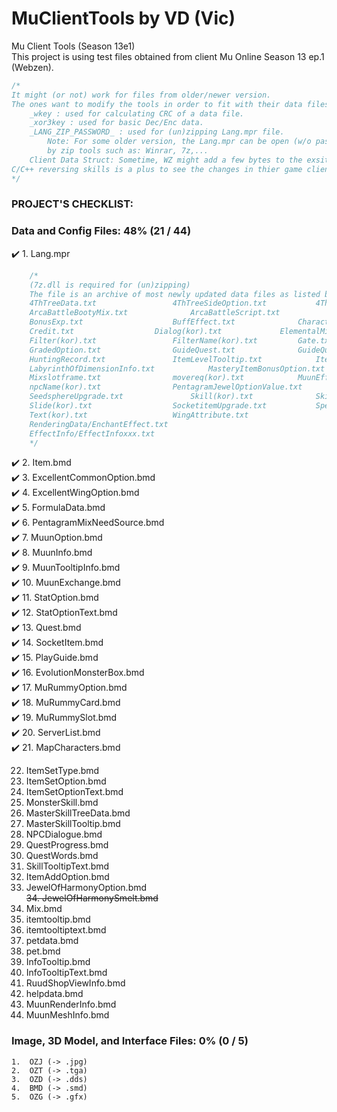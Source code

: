 # MuClientTools by VD (Vic)
Mu Client Tools (Season 13e1)  
This project is using test files obtained from client Mu Online Season 13 ep.1 (Webzen).  

```cpp
/*
It might (or not) work for files from older/newer version. 
The ones want to modify the tools in order to fit with their data files should check:
	_wkey : used for calculating CRC of a data file.
	_xor3key : used for basic Dec/Enc data.
	_LANG_ZIP_PASSWORD_ : used for (un)zipping Lang.mpr file. 
		Note: For some older version, the Lang.mpr can be open (w/o password) 
		by zip tools such as: Winrar, 7z,...
	Client Data Struct: Sometime, WZ might add a few bytes to the exsiting. 
C/C++ reversing skills is a plus to see the changes in thier game client.
*/
```

### PROJECT'S CHECKLIST:

### Data and Config Files: 48% (21 / 44)  
:heavy_check_mark:	1.	Lang.mpr  
  
```cpp
	/*
	(7z.dll is required for (un)zipping)
	The file is an archive of most newly updated data files as listed below:
	4ThTreeData.txt					4ThTreeSideOption.txt			4ThTreeSkillTooltip.txt
	ArcaBattleBootyMix.txt				ArcaBattleScript.txt			AttributeVariation.txt
	BonusExp.txt					BuffEffect.txt				CharacterInfoSetup.txt
	Credit.txt					Dialog(kor).txt				ElementalMixList.txt
	Filter(kor).txt					FilterName(kor).txt			Gate.txt
	GradedOption.txt				GuideQuest.txt				GuideQuestString(Kor).txt
	HuntingRecord.txt				ItemLevelTooltip.txt			ItemTRSData.txt
	LabyrinthOfDimensionInfo.txt			MasteryItemBonusOption.txt		MBoxShop(kor).txt
	Mixslotframe.txt				movereq(kor).txt			MuunEffectInfo.txt
	npcName(kor).txt				PentagramJewelOptionValue.txt		PentagramOption.txt
	SeedsphereUpgrade.txt				Skill(kor).txt				SkillRequire.txt
	Slide(kor).txt					SocketitemUpgrade.txt			SpellStone.txt
	Text(kor).txt					WingAttribute.txt
	RenderingData/EnchantEffect.txt
	EffectInfo/EffectInfoxxx.txt
	*/
```
  
:heavy_check_mark:	2.	Item.bmd  
:heavy_check_mark:	3.	ExcellentCommonOption.bmd  						
:heavy_check_mark:	4.	ExcellentWingOption.bmd  
:heavy_check_mark:	5.	FormulaData.bmd  
:heavy_check_mark:	6.	PentagramMixNeedSource.bmd  
:heavy_check_mark:	7.	MuunOption.bmd  
:heavy_check_mark:	8.	MuunInfo.bmd  
:heavy_check_mark:	9.	MuunTooltipInfo.bmd  
:heavy_check_mark:	10.	MuunExchange.bmd  
:heavy_check_mark:	11.	StatOption.bmd  
:heavy_check_mark:	12.	StatOptionText.bmd  
:heavy_check_mark:	13.	Quest.bmd  
:heavy_check_mark:	14.	SocketItem.bmd  
:heavy_check_mark:	15.	PlayGuide.bmd  
:heavy_check_mark:	16.	EvolutionMonsterBox.bmd  
:heavy_check_mark:	17.	MuRummyOption.bmd  
:heavy_check_mark:	18.	MuRummyCard.bmd  
:heavy_check_mark:	19.	MuRummySlot.bmd  
:heavy_check_mark:	20.	ServerList.bmd  
:heavy_check_mark:	21.	MapCharacters.bmd  
  
22.	ItemSetType.bmd  
23.	ItemSetOption.bmd  
24.	ItemSetOptionText.bmd  
25.	MonsterSkill.bmd  
26.	MasterSkillTreeData.bmd  
27.	MasterSkillTooltip.bmd  
28.	NPCDialogue.bmd  
29.	QuestProgress.bmd  
30.	QuestWords.bmd  
31.	SkillTooltipText.bmd  
32.	ItemAddOption.bmd  
33.	JewelOfHarmonyOption.bmd  
~~34.	JewelOfHarmonySmelt.bmd~~  
34.	Mix.bmd  
35.	itemtooltip.bmd  
36.	itemtooltiptext.bmd  
37.	petdata.bmd  
38.	pet.bmd  
39.	InfoTooltip.bmd  
40.	InfoTooltipText.bmd  
41.	RuudShopViewInfo.bmd  
42.	helpdata.bmd  
43.	MuunRenderInfo.bmd  
44.	MuunMeshInfo.bmd  

### Image, 3D Model, and Interface Files: 0% (0 / 5)  
	1.	OZJ	(-> .jpg)  
	2.	OZT	(-> .tga)  
	3.	OZD	(-> .dds)  
	4.	BMD	(-> .smd)  
	5.	OZG	(-> .gfx)  

